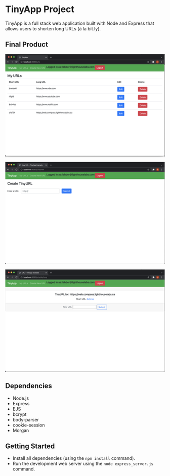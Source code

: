 # TinyApp Project

TinyApp is a full stack web application built with Node and Express that allows users to shorten long URLs (à la bit.ly).

## Final Product

!["URLs page listing all of the users URLs"](https://github.com/Amohamed96/tinyapp/blob/master/docs/Screen%20Shot%202021-11-14%20at%201.52.28%20PM.png?raw=true)

!["Page where user creates new URL"](https://github.com/Amohamed96/tinyapp/blob/master/docs/Screen%20Shot%202021-11-14%20at%201.53.05%20PM.png?raw=true)

!["Short URL link to the long URL webpage"](https://github.com/Amohamed96/tinyapp/blob/master/docs/Screen%20Shot%202021-11-14%20at%201.53.38%20PM.png?raw=true)

## Dependencies

- Node.js
- Express
- EJS
- bcrypt
- body-parser
- cookie-session
- Morgan

## Getting Started

- Install all dependencies (using the `npm install` command).
- Run the development web server using the `node express_server.js` command.